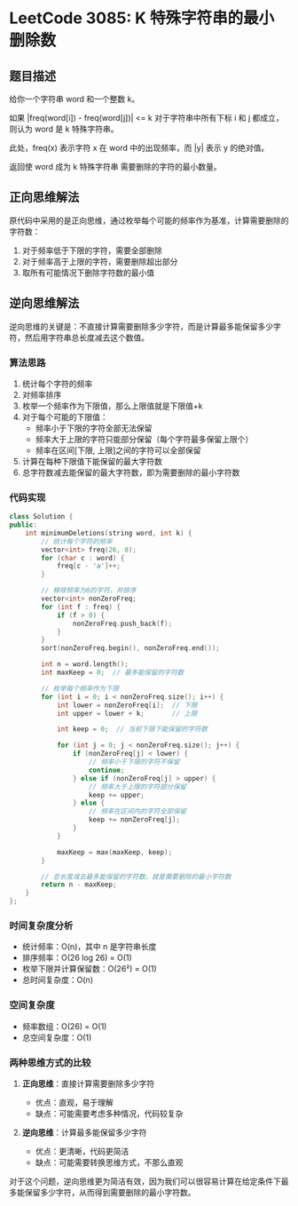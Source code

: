 # LeetCode 3085: K 特殊字符串的最小删除数

## 题目描述

给你一个字符串 word 和一个整数 k。

如果 |freq(word[i]) - freq(word[j])| <= k 对于字符串中所有下标 i 和 j 都成立，则认为 word 是 k 特殊字符串。

此处，freq(x) 表示字符 x 在 word 中的出现频率，而 |y| 表示 y 的绝对值。

返回使 word 成为 k 特殊字符串 需要删除的字符的最小数量。

## 正向思维解法

原代码中采用的是正向思维，通过枚举每个可能的频率作为基准，计算需要删除的字符数：

1. 对于频率低于下限的字符，需要全部删除
2. 对于频率高于上限的字符，需要删除超出部分
3. 取所有可能情况下删除字符数的最小值

## 逆向思维解法

逆向思维的关键是：不直接计算需要删除多少字符，而是计算最多能保留多少字符，然后用字符串总长度减去这个数值。

### 算法思路

1. 统计每个字符的频率
2. 对频率排序
3. 枚举一个频率作为下限值，那么上限值就是下限值+k
4. 对于每个可能的下限值：
   - 频率小于下限的字符全部无法保留
   - 频率大于上限的字符只能部分保留（每个字符最多保留上限个）
   - 频率在区间[下限, 上限]之间的字符可以全部保留
5. 计算在每种下限值下能保留的最大字符数
6. 总字符数减去能保留的最大字符数，即为需要删除的最小字符数

### 代码实现

```cpp
class Solution {
public:
    int minimumDeletions(string word, int k) {
        // 统计每个字符的频率
        vector<int> freq(26, 0);
        for (char c : word) {
            freq[c - 'a']++;
        }

        // 移除频率为0的字符，并排序
        vector<int> nonZeroFreq;
        for (int f : freq) {
            if (f > 0) {
                nonZeroFreq.push_back(f);
            }
        }
        sort(nonZeroFreq.begin(), nonZeroFreq.end());

        int n = word.length();
        int maxKeep = 0;  // 最多能保留的字符数

        // 枚举每个频率作为下限
        for (int i = 0; i < nonZeroFreq.size(); i++) {
            int lower = nonZeroFreq[i];  // 下限
            int upper = lower + k;       // 上限

            int keep = 0;  // 当前下限下能保留的字符数

            for (int j = 0; j < nonZeroFreq.size(); j++) {
                if (nonZeroFreq[j] < lower) {
                    // 频率小于下限的字符不保留
                    continue;
                } else if (nonZeroFreq[j] > upper) {
                    // 频率大于上限的字符部分保留
                    keep += upper;
                } else {
                    // 频率在区间内的字符全部保留
                    keep += nonZeroFreq[j];
                }
            }

            maxKeep = max(maxKeep, keep);
        }

        // 总长度减去最多能保留的字符数，就是需要删除的最小字符数
        return n - maxKeep;
    }
};
```

### 时间复杂度分析

- 统计频率：O(n)，其中 n 是字符串长度
- 排序频率：O(26 log 26) = O(1)
- 枚举下限并计算保留数：O(26²) = O(1)
- 总时间复杂度：O(n)

### 空间复杂度

- 频率数组：O(26) = O(1)
- 总空间复杂度：O(1)

### 两种思维方式的比较

1. **正向思维**：直接计算需要删除多少字符

   - 优点：直观，易于理解
   - 缺点：可能需要考虑多种情况，代码较复杂

2. **逆向思维**：计算最多能保留多少字符
   - 优点：更清晰，代码更简洁
   - 缺点：可能需要转换思维方式，不那么直观

对于这个问题，逆向思维更为简洁有效，因为我们可以很容易计算在给定条件下最多能保留多少字符，从而得到需要删除的最小字符数。
